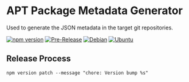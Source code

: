 # APT Package Metadata Generator

Used to generate the JSON metadata in the target git repositories.

[![npm version](https://img.shields.io/npm/v/@apt-repositories%2Fgenerator)](https://www.npmjs.com/package/@apt-repositories%2Fgenerator) [![Pre-Release](https://github.com/apt-repositories/generator/actions/workflows/pre-release.yml/badge.svg)](https://github.com/apt-repositories/generator/actions/workflows/pre-release.yml) [![Debian](https://github.com/apt-repositories/generator/actions/workflows/debian.yml/badge.svg)](https://github.com/apt-repositories/generator/actions/workflows/debian.yml) [![Ubuntu](https://github.com/apt-repositories/generator/actions/workflows/ubuntu.yml/badge.svg)](https://github.com/apt-repositories/generator/actions/workflows/ubuntu.yml)

## Release Process

```shell
npm version patch --message "chore: Version bump %s"
```
